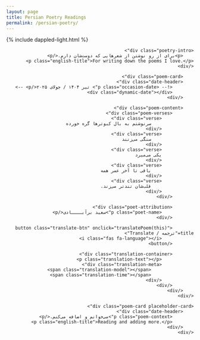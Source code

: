```yaml
---
layout: page
title: Persian Poetry Readings
permalink: /persian-poetry/
---
```

{% include dappled-light.html %}

<style>
@import url('https://fonts.googleapis.com/css2?family=Vazirmatn:wght@100..900&family=Noto+Naskh+Arabic:wght@400..700&display=swap');
@import url('https://cdnjs.cloudflare.com/ajax/libs/font-awesome/6.5.1/css/all.min.css');

.poetry-container {
    max-width: 900px;
    margin: 0 auto;
    direction: rtl;
    text-align: right;
}

.page-title {
    display: none;
}

.poetry-intro {
    font-family: 'Vazirmatn', sans-serif;
    font-size: 1rem;
    color: #4a5568;
    margin-bottom: 2rem;
    line-height: 1.6;
    text-align: center;
    direction: rtl;
    padding: 0 1rem;
}

.poem-card {
    border: 1px solid #e2e8f0;
    border-radius: 8px;
    padding: 1.5rem;
    margin: 2rem 0;
    background: #fff;
    box-shadow: 0 2px 6px rgba(0, 0, 0, 0.08);
    transition: all 0.3s ease;
    direction: rtl;
}

.poem-card:hover {
    box-shadow: 0 6px 20px rgba(0, 0, 0, 0.12);
    transform: translateY(-2px);
}

.date-header {
    margin-bottom: 1rem;
    border-bottom: 1px solid #e2e8f0;
    padding-bottom: 0.75rem;
    text-align: center;
}

.occasion-date {
    font-family: 'Vazirmatn', sans-serif;
    font-size: 0.9rem;
    color: #718096;
    margin: 0;
    font-weight: 400;
}

.poem-content {
    margin: 1rem 0;
}

.poem-verses {
    font-family: 'Noto Naskh Arabic', serif;
    font-size: 0.95rem;
    line-height: 1.5;
    color: #2c3e50;
    text-align: center;
    direction: rtl;
    margin: 0.75rem 0;
}

.verse {
    margin: 0.5rem 0;
    padding: 0 0.25rem;
}

.poet-attribution {
    margin-top: 1.5rem;
    padding-top: 1rem;
    border-top: 1px solid #e2e8f0;
    text-align: center;
}

.poet-name {
    font-family: 'Noto Naskh Arabic', serif;
    font-size: 1rem;
    color: #ed8936;
    font-weight: 600;
    margin: 0;
}

.poem-context {
    font-family: 'Vazirmatn', sans-serif;
    font-size: 0.85rem;
    color: #718096;
    margin-top: 0.5rem;
    line-height: 1.5;
    font-style: italic;
}

.english-title {
    font-family: 'Inter', sans-serif;
    font-size: 0.9rem;
    color: #a0aec0;
    margin-top: 0.5rem;
    direction: ltr;
    text-align: center;
    font-style: italic;
}

/* Dark mode styles */
body.dark .poem-card {
    background: #1a202c;
    border-color: #2d3748;
}

body.dark .page-title,
body.dark .poem-verses {
    color: #e2e8f0;
}

body.dark .poetry-intro,
body.dark .occasion-date,
body.dark .poem-context,
body.dark .english-title {
    color: #a0aec0;
}

body.dark .poet-name {
    color: #ed8936;
}

body.dark .date-header,
body.dark .poet-attribution {
    border-color: #2d3748;
}

.placeholder-card {
    text-align: center;
    background: #f7fafc;
    border-style: dashed;
}

body.dark .placeholder-card {
    background: #2d3748;
}

/* Translation features */
.translation-container {
    margin-top: 1rem;
    padding: 1rem;
    background: #f8f9fa;
    border-radius: 6px;
    border-left: 3px solid #ed8936;
    max-height: 0;
    overflow: hidden;
    transition: all 0.3s ease;
    direction: ltr;
    text-align: left;
}

.translation-container.expanded {
    max-height: 400px;
    border: 1px solid #e2e8f0;
}

.translation-text {
    font-family: 'Inter', sans-serif;
    font-size: 0.95rem;
    line-height: 1.6;
    color: #2c3e50;
    margin: 0;
    font-style: italic;
}

.translation-meta {
    margin-top: 0.75rem;
    padding-top: 0.75rem;
    border-top: 1px solid #e2e8f0;
    font-size: 0.8rem;
    color: #718096;
    display: flex;
    justify-content: space-between;
    align-items: center;
}

.translate-btn {
    background: #ed8936;
    color: white;
    border: none;
    width: 32px;
    height: 32px;
    border-radius: 50%;
    font-size: 14px;
    cursor: pointer;
    transition: all 0.2s ease;
    display: flex;
    align-items: center;
    justify-content: center;
    margin: 1rem auto 0 auto;
    position: relative;
}

.translate-btn i {
    pointer-events: none;
}

.translate-btn:hover {
    background: #dd6b20;
    transform: translateY(-1px) scale(1.05);
}

.translate-btn:disabled {
    background: #a0aec0;
    cursor: not-allowed;
    transform: none;
}

.translate-btn.loading {
    color: transparent;
}

.translate-btn.loading::after {
    content: '';
    position: absolute;
    top: 50%;
    left: 50%;
    width: 16px;
    height: 16px;
    margin: -8px 0 0 -8px;
    border: 2px solid transparent;
    border-top-color: white;
    border-radius: 50%;
    animation: spin 1s linear infinite;
}

@keyframes spin {
    0% { transform: rotate(0deg); }
    100% { transform: rotate(360deg); }
}

.dynamic-date {
    font-family: 'Vazirmatn', sans-serif;
    font-size: 0.8rem;
    color: #ed8936;
    margin-top: 0.25rem;
    direction: rtl;
}

/* Dark mode for translation features */
body.dark .translation-container {
    background: #2d3748;
    border-left-color: #ed8936;
}

body.dark .translation-container.expanded {
    border-color: #4a5568;
}

body.dark .translation-text {
    color: #e2e8f0;
}

body.dark .translation-meta {
    border-top-color: #4a5568;
    color: #a0aec0;
}

body.dark .translate-btn {
    background: #ed8936;
}

body.dark .translate-btn:hover {
    background: #dd6b20;
}

/* Responsive design */
@media (max-width: 768px) {
    .poetry-container {
        padding: 0 0.75rem;
    }
    
    .poem-card {
        padding: 1rem;
        margin: 1.5rem 0;
    }
    
    .page-title {
        font-size: 2rem;
    }
    
    .poem-verses {
        font-size: 0.9rem;
        line-height: 1.4;
    }
    
    .poetry-intro {
        padding: 0 0.75rem;
    }
}

/* Print styles */
@media print {
    .poem-card {
        border: 1px solid #ccc;
        box-shadow: none;
        page-break-inside: avoid;
        margin: 1rem 0;
    }
}
</style>

<div class="poetry-container">
    <h1 class="page-title">رونویسی شعر فارسی</h1>
    
    <div class="poetry-intro">
        <p>برای از رو نوشتن از شعرهایی که دوست‌شان دارم.</p>
    <p class="english-title">For writing down the poems I love.</p>
    </div>

        <div class="poem-card">
        <div class="date-header">
            <!-- <p class="occasion-date"> تیر ۱۴۰۴ / جولای ۲۰۲۵</p> -->
            <div class="dynamic-date"></div>
        </div>
        
        <div class="poem-content">
            <div class="poem-verses">
                <div class="verse">
                    سر‌نوشتم به بال کبوتر‌ها گره خورده
                </div>
                <div class="verse">
                    سنگی می‌زنند
                </div>
                <div class="verse">
                یکی می‌میرد
                </div>
                <div class="verse">
                    باقی تا آخر عمر همه
                </div>
                <div class="verse">
                    قلب‌شان تندتر می‌زند.
                </div>
            </div>
            
            <div class="poet-attribution">
                <p class="poet-name">سعید برآبــــادی</p>
            </div>
            
            <button class="translate-btn" onclick="translatePoem(this)" title="ترجمه / Translate">
                <i class="fas fa-language"></i>
            </button>
            
            <div class="translation-container">
                <p class="translation-text"></p>
                <div class="translation-meta">
                    <span class="translation-model"></span>
                    <span class="translation-time"></span>
                </div>
            </div>
        </div>
    </div>

    <div class="poem-card placeholder-card">
        <div class="date-header">
            <p class="poem-context">می‌خوانم و اضافه می‌کنم.</p>
            <p class="english-title">Reading and adding more.</p>
        </div>
    </div>
</div>

<script>
// Persian date utilities
function toPersianDigits(str) {
    const persianDigits = '۰۱۲۳۴۵۶۷۸۹';
    return str.replace(/[0-9]/g, (w) => persianDigits[+w]);
}

function getPersianDate() {
    const now = new Date();
    const persianDate = now.toLocaleDateString('fa-IR-u-ca-persian', {
        year: 'numeric',
        month: 'long',
        day: 'numeric'
    });
    return toPersianDigits(persianDate);
}

function getRelativeTime() {
    const now = new Date();
    const hour = now.getHours();
    
    if (hour >= 5 && hour < 12) {
        return 'صبح امروز خوانده شد';
    } else if (hour >= 12 && hour < 17) {
        return 'ظهر امروز خوانده شد';
    } else if (hour >= 17 && hour < 20) {
        return 'عصر امروز خوانده شد';
    } else {
        return 'شب امروز خوانده شد';
    }
}

// Initialize dynamic dates
function initializeDynamicDates() {
    const dynamicDates = document.querySelectorAll('.dynamic-date');
    const persianDate = getPersianDate();
    const relativeTime = getRelativeTime();
    
    dynamicDates.forEach(element => {
        element.innerHTML = `
            <div style="font-size: 0.75rem; color: #718096; margin-top: 0.25rem;">
                ${persianDate}<br>
                ${relativeTime}
            </div>
        `;
    });
}

// Translation functionality
async function translatePoem(button) {
    console.log('translatePoem called', button);
    const poemCard = button.closest('.poem-card');
    const poemVersesElement = poemCard.querySelector('.poem-verses');
    const poetName = poemCard.querySelector('.poet-name')?.textContent || '';
    const translationContainer = poemCard.querySelector('.translation-container');
    const translationText = poemCard.querySelector('.translation-text');
    const translationModel = poemCard.querySelector('.translation-model');
    const translationTime = poemCard.querySelector('.translation-time');
    
    // Get poem text
    const verses = Array.from(poemVersesElement.querySelectorAll('.verse'))
        .map(verse => verse.textContent.trim())
        .filter(text => text.length > 0)
        .join('\n');
    
    if (!verses) {
        alert('شعری برای ترجمه یافت نشد');
        return;
    }
    
    // Check cache
    const cacheKey = `translation_${btoa(unescape(encodeURIComponent(verses))).slice(0, 20)}`;
    const cached = localStorage.getItem(cacheKey);
    
    if (cached && !button.getAttribute('data-retranslate')) {
        try {
            const cachedData = JSON.parse(cached);
            showTranslation(translationContainer, translationText, translationModel, translationTime, cachedData);
            button.setAttribute('data-retranslate', 'true');
            button.title = 'ترجمه دوباره / Retranslate';
            return;
        } catch (e) {
            // Invalid cache, continue with new translation
            localStorage.removeItem(cacheKey);
        }
    }
    
    // Set loading state
    button.classList.add('loading');
    button.disabled = true;
    const originalTitle = button.title;
    button.title = 'در حال ترجمه...';
    
    try {
        // Direct call to Groq API with placeholder (replaced during build)
        const response = await fetch('https://api.groq.com/openai/v1/chat/completions', {
            method: 'POST',
            headers: {
                'Authorization': 'Bearer GROQ_API_KEY_PLACEHOLDER',
                'Content-Type': 'application/json'
            },
            body: JSON.stringify({
                model: "llama-3.3-70b-versatile",
                messages: [
                    {
                        role: "system",
                        content: `You are a Persian poetry expert and translator. Translate the following Persian poem into English while:
1. Preserving the poetic beauty and emotional essence
2. Maintaining cultural context and metaphors
3. Keeping the structure readable but poetic
4. Providing a flowing, literary translation rather than literal word-for-word
${poetName ? `5. Consider this is by ${poetName} - factor in their style and era` : ''}

Respond only with the English translation, no explanations.`
                    },
                    {
                        role: "user",
                        content: verses
                    }
                ],
                temperature: 0.7,
                max_tokens: 1000
            })
        });
        
        if (!response.ok) {
            const errorData = await response.json().catch(() => ({}));
            throw new Error(`Translation failed: ${response.status} - ${errorData.error?.message || 'Unknown error'}`);
        }
        
        const data = await response.json();
        const translation = data.choices[0].message.content.trim();
        const model = 'llama-3.3-70b-versatile';
        
        const result = {
            translation,
            model: model,
            timestamp: new Date().toISOString()
        };
        
        // Cache the result
        localStorage.setItem(cacheKey, JSON.stringify(result));
        
        // Show translation
        showTranslation(translationContainer, translationText, translationModel, translationTime, result);
        button.setAttribute('data-retranslate', 'true');
        button.title = 'ترجمه دوباره / Retranslate';
        
    } catch (error) {
        console.error('Translation error:', error);
        
        // Show error in translation container
        translationText.textContent = `خطا در ترجمه: ${error.message}`;
        translationText.style.color = '#e53e3e';
        translationModel.textContent = 'Error occurred';
        translationTime.textContent = new Date().toLocaleString('fa-IR');
        translationContainer.classList.add('expanded');
        
        button.title = originalTitle;
    } finally {
        button.classList.remove('loading');
        button.disabled = false;
    }
}

function showTranslation(container, textElement, modelElement, timeElement, data) {
    textElement.textContent = data.translation;
    modelElement.textContent = `Translated by ${data.model}`;
    
    const translationTime = new Date(data.timestamp);
    timeElement.textContent = translationTime.toLocaleString('fa-IR');
    
    container.classList.add('expanded');
}

// Initialize on page load
document.addEventListener('DOMContentLoaded', function() {
    initializeDynamicDates();
    
    // Update dates every minute
    setInterval(initializeDynamicDates, 60000);
});

// Handle theme changes
const themeToggle = document.querySelector('.theme-toggle input');
if (themeToggle) {
    themeToggle.addEventListener('change', function() {
        // Slight delay to ensure theme has switched
        setTimeout(initializeDynamicDates, 100);
    });
}
</script> 